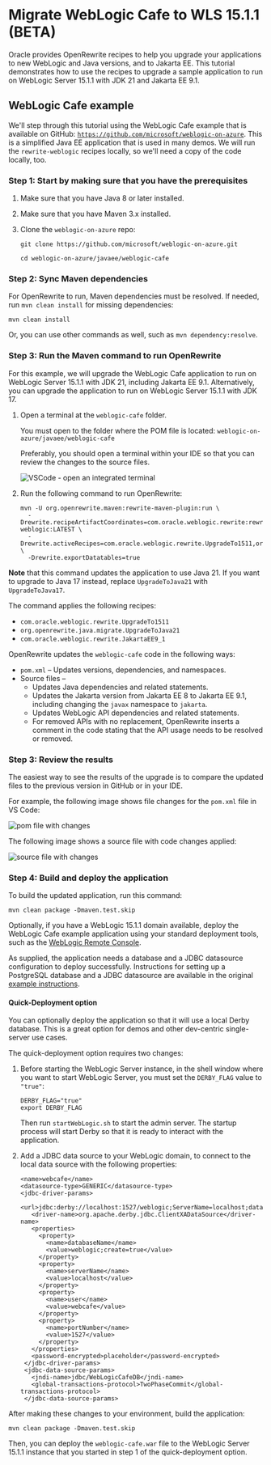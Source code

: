 # Migrate WebLogic Cafe to WLS 15.1.1 (BETA)

Oracle provides OpenRewrite recipes to help you upgrade your applications to new WebLogic and Java versions, and to Jakarta EE. This tutorial demonstrates how to use the recipes to upgrade a sample application to run on WebLogic Server 15.1.1 with JDK 21 and Jakarta EE 9.1.

## WebLogic Cafe example

We'll step through this tutorial using the WebLogic Cafe example that is available on GitHub: [`https://github.com/microsoft/weblogic-on-azure`](https://github.com/microsoft/weblogic-on-azure). This is a simplified Java EE application that is used in many demos. We will run the `rewrite-weblogic` recipes locally, so we'll need a copy of the code locally, too.

### Step 1: Start by making sure that you have the prerequisites

1. Make sure that you have Java 8 or later installed.
1. Make sure that you have Maven 3.x installed.
1. Clone the `weblogic-on-azure` repo:

    ```shell
    git clone https://github.com/microsoft/weblogic-on-azure.git
    ```

    ```shell
    cd weblogic-on-azure/javaee/weblogic-cafe
    ```

### Step 2: Sync Maven dependencies

For OpenRewrite to run, Maven dependencies must be resolved. If needed, run `mvn clean install` for missing dependencies:

```shell
mvn clean install
```

Or, you can use other commands as well, such as `mvn dependency:resolve`.

### Step 3: Run the Maven command to run OpenRewrite

For this example, we will upgrade the WebLogic Cafe application to run on WebLogic Server 15.1.1 with JDK 21, including Jakarta EE 9.1. Alternatively, you can upgrade the application to run on WebLogic Server 15.1.1 with JDK 17.

1. Open a terminal at the `weblogic-cafe` folder.

    You must open to the folder where the POM file is located:
    ``` weblogic-on-azure/javaee/weblogic-cafe ```

    Preferably, you should open a terminal within your IDE so that you can review the changes to the source files.

    ![VSCode - open an integrated terminal](../../images/integ-terminal-vscode.png)

1. Run the following command to run OpenRewrite:

    ```shell
    mvn -U org.openrewrite.maven:rewrite-maven-plugin:run \
      -Drewrite.recipeArtifactCoordinates=com.oracle.weblogic.rewrite:rewrite-weblogic:LATEST \
      -Drewrite.activeRecipes=com.oracle.weblogic.rewrite.UpgradeTo1511,org.openrewrite.java.migrate.UpgradeToJava21,com.oracle.weblogic.rewrite.JakartaEE9_1 \
      -Drewrite.exportDatatables=true
    ```
**Note** that this command updates the application to use Java 21. If you want to upgrade to Java 17 instead, replace `UpgradeToJava21` with `UpgradeToJava17`.

The command applies the following recipes:

- `com.oracle.weblogic.rewrite.UpgradeTo1511`
- `org.openrewrite.java.migrate.UpgradeToJava21`
- `com.oracle.weblogic.rewrite.JakartaEE9_1`

OpenRewrite updates the `weblogic-cafe` code in the following ways:

- `pom.xml` – Updates versions, dependencies, and namespaces.
- Source files –
  - Updates Java dependencies and related statements.
  - Updates the Jakarta version from Jakarta EE 8 to Jakarta EE 9.1, including changing the ```javax``` namespace to ```jakarta```.
  - Updates WebLogic API dependencies and related statements.
  - For removed APIs with no replacement, OpenRewrite inserts a comment in the code stating that the API usage needs to be resolved or removed.

### Step 3: Review the results

The easiest way to see the results of the upgrade is to compare the updated files to the previous version in GitHub or in your IDE.

For example, the following image shows file changes for the ```pom.xml``` file in VS Code:

![pom file with changes](../../images/pom-sbs.png)

The following image shows a source file with code changes applied:

![source file with changes](../../images/coffee-java-sbs.png)

### Step 4: Build and deploy the application

To build the updated application, run this command:
```shell
mvn clean package -Dmaven.test.skip
```

Optionally, if you have a WebLogic 15.1.1 domain available, deploy the WebLogic Cafe example application using your standard deployment tools, such as the [WebLogic Remote Console](https://docs.oracle.com/en/middleware/fusion-middleware/weblogic-remote-console/administer/set-console.html).

As supplied, the application needs a database and a JDBC datasource configuration to deploy successfully. Instructions for setting up a PostgreSQL database and a JDBC datasource are available in the original [example instructions](https://github.com/microsoft/weblogic-on-azure/blob/main/javaee/README.md).

#### Quick-Deployment option

You can optionally deploy the application so that it will use a local Derby database. This is a great option for demos and other dev-centric single-server use cases.

The quick-deployment option requires two changes:
1. Before starting the WebLogic Server instance, in the shell window where you want to start WebLogic Server, you must set the `DERBY_FLAG` value to `"true"`:

   ```
   DERBY_FLAG="true"
   export DERBY_FLAG
   ```
   Then run ```startWebLogic.sh``` to start the admin server. The startup process will start Derby so that it is ready to interact with the application.

2. Add a JDBC data source to your WebLogic domain, to connect to the local data source with the following properties:
   ```
   <name>webcafe</name>
   <datasource-type>GENERIC</datasource-type>
   <jdbc-driver-params>
      <url>jdbc:derby://localhost:1527/weblogic;ServerName=localhost;databaseName=weblogic;create=true</url>
      <driver-name>org.apache.derby.jdbc.ClientXADataSource</driver-name>
      <properties>
        <property>
          <name>databaseName</name>
          <value>weblogic;create=true</value>
        </property>
        <property>
          <name>serverName</name>
          <value>localhost</value>
        </property>
        <property>
          <name>user</name>
          <value>webcafe</value>
        </property>
        <property>
          <name>portNumber</name>
          <value>1527</value>
        </property>
      </properties>
      <password-encrypted>placeholder</password-encrypted>
    </jdbc-driver-params>
    <jdbc-data-source-params>
      <jndi-name>jdbc/WebLogicCafeDB</jndi-name>
      <global-transactions-protocol>TwoPhaseCommit</global-transactions-protocol>
    </jdbc-data-source-params>
   ```



After making these changes to your environment,  build the application:

```shell
mvn clean package -Dmaven.test.skip
```

Then, you can deploy the ```weblogic-cafe.war``` file to the WebLogic Server 15.1.1 instance that you started in step 1 of the quick-deployment option.
